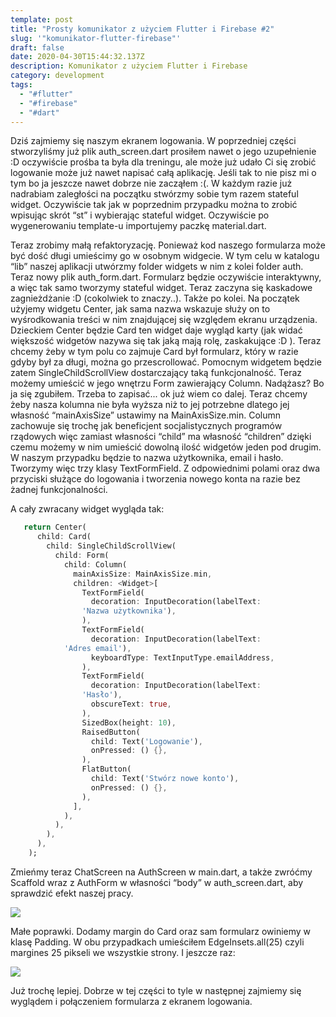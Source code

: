 ```yaml
---
template: post
title: "Prosty komunikator z użyciem Flutter i Firebase #2"
slug: '"komunikator-flutter-firebase"'
draft: false
date: 2020-04-30T15:44:32.137Z
description: Komunikator z użyciem Flutter i Firebase
category: development
tags:
  - "#flutter"
  - "#firebase"
  - "#dart"
---
```

Dziś zajmiemy się naszym ekranem logowania. W poprzedniej części stworzyliśmy już plik auth_screen.dart prosiłem nawet o jego uzupełnienie :D oczywiście prośba ta była dla treningu, ale może już udało Ci się zrobić logowanie może już nawet napisać całą aplikację. Jeśli tak to nie pisz mi o tym bo ja jeszcze nawet dobrze nie zacząłem :(. W każdym razie już nadrabiam zaległości na początku stwórzmy sobie tym razem stateful widget. Oczywiście tak jak w poprzednim przypadku można to zrobić wpisując skrót “st” i wybierając stateful widget. Oczywiście po wygenerowaniu template-u importujemy paczkę material.dart.



Teraz zrobimy małą refaktoryzację. Ponieważ kod naszego formularza może być dość długi umieścimy go w osobnym widgecie. W tym celu w katalogu “lib” naszej aplikacji utwórzmy folder widgets w nim z kolei folder auth. Teraz nowy plik auth_form.dart. Formularz będzie oczywiście interaktywny, a więc tak samo tworzymy stateful widget. Teraz zaczyna się kaskadowe zagnieżdżanie :D (cokolwiek to znaczy..). Także po kolei. Na początek użyjemy widgetu Center, jak sama nazwa wskazuje służy on to wyśrodkowania treści w nim znajdującej się względem ekranu urządzenia. Dzieckiem Center będzie Card ten widget daje wygląd karty (jak widać większość widgetów nazywa się tak jaką mają rolę, zaskakujące :D ). Teraz chcemy żeby w tym polu co zajmuje Card był formularz, który w razie gdyby był za długi, można go przescrollować. Pomocnym widgetem będzie zatem SingleChildScrollView dostarczający taką funkcjonalność. Teraz możemy umieścić w jego wnętrzu Form zawierający Column. Nadążasz? Bo ja się zgubiłem. Trzeba to zapisać... ok już wiem co dalej. Teraz chcemy żeby nasza kolumna nie była wyższa niż to jej potrzebne dlatego jej własność “mainAxisSize” ustawimy na MainAxisSize.min. Column zachowuje się trochę jak beneficjent socjalistycznych programów rządowych więc zamiast własności “child” ma własność “children” dzięki czemu możemy w nim umieścić dowolną ilość widgetów jeden pod drugim. W naszym przypadku będzie to nazwa użytkownika, email i hasło. Tworzymy więc trzy klasy TextFormField. Z odpowiednimi polami oraz dwa przyciski służące do logowania i tworzenia nowego konta na razie bez żadnej funkcjonalności.

A cały zwracany widget wygląda tak:

```dart
   return Center(
      child: Card(
        child: SingleChildScrollView(
          child: Form(
            child: Column(
              mainAxisSize: MainAxisSize.min,
              children: <Widget>[
                TextFormField(
                  decoration: InputDecoration(labelText: 
                'Nazwa użytkownika'),
                ),
                TextFormField(
                  decoration: InputDecoration(labelText: 
            'Adres email'),
                  keyboardType: TextInputType.emailAddress,
                ),
                TextFormField(
                  decoration: InputDecoration(labelText: 
                'Hasło'),
                  obscureText: true,
                ),
                SizedBox(height: 10),
                RaisedButton(
                  child: Text('Logowanie'),
                  onPressed: () {},
                ),
                FlatButton(
                  child: Text('Stwórz nowe konto'),
                  onPressed: () {},
                ),
              ],
            ),
          ),
        ),
      ),
    );

```



Zmieńmy teraz ChatScreen na AuthScreen w main.dart, a także zwróćmy Scaffold wraz z AuthForm w własności “body” w auth_screen.dart, aby sprawdzić efekt naszej pracy.



<!--StartFragment-->

![](https://lh4.googleusercontent.com/M_fNf-oDzJ7lpPihWebeWQXnZLttVr9yoH-q5COB4hp68wLmjrebTraCtfYULuG83__JHBby9BVwofbTNVvOrKGeowYkpWV1ImZ7FAxqn6MRYxoDLp6tNTcrrsWMLOLoxflCwcbL)

<!--EndFragment-->

Małe poprawki. Dodamy margin do Card oraz sam formularz owiniemy w klasę Padding. W obu przypadkach umieściłem EdgeInsets.all(25) czyli margines 25 pikseli we wszystkie strony. I jeszcze raz:



![](https://lh5.googleusercontent.com/ICjHMTkJfFoJbUYVm2q8BawiUKfRJdw6pus9b_FlLYfDwvj0_g-uFvRuKz7KW3xSydl7CfVJASY6L4xEDNi3TH_JIOYlKIUE18P9ep1VuuSRkSf_f0_8oRI4cLfbYhQtZ7Fq9OPJ)



Już trochę lepiej. Dobrze w tej części to tyle w następnej zajmiemy się wyglądem i połączeniem formularza z ekranem logowania.